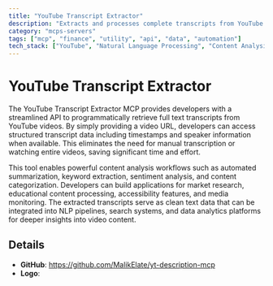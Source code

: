 ```yaml
---
title: "YouTube Transcript Extractor"
description: "Extracts and processes complete transcripts from YouTube videos using video URLs for content analysis without watching."
category: "mcps-servers"
tags: ["mcp", "finance", "utility", "api", "data", "automation"]
tech_stack: ["YouTube", "Natural Language Processing", "Content Analysis", "Data Extraction", "API Integration"]
---
```


# YouTube Transcript Extractor

The YouTube Transcript Extractor MCP provides developers with a streamlined API to programmatically retrieve full text transcripts from YouTube videos. By simply providing a video URL, developers can access structured transcript data including timestamps and speaker information when available. This eliminates the need for manual transcription or watching entire videos, saving significant time and effort.

This tool enables powerful content analysis workflows such as automated summarization, keyword extraction, sentiment analysis, and content categorization. Developers can build applications for market research, educational content processing, accessibility features, and media monitoring. The extracted transcripts serve as clean text data that can be integrated into NLP pipelines, search systems, and data analytics platforms for deeper insights into video content.

## Details

- **GitHub**: https://github.com/MalikElate/yt-description-mcp
- **Logo**: 
